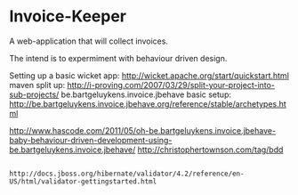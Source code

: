 Invoice-Keeper
==============

A web-application that will collect invoices.

The intend is to expermiment with behaviour driven design.

Setting up a basic wicket app: http://wicket.apache.org/start/quickstart.html
maven split up: http://i-proving.com/2007/03/29/split-your-project-into-sub-projects/
be.bartgeluykens.invoice.jbehave basic setup: http://be.bartgeluykens.invoice.jbehave.org/reference/stable/archetypes.html

http://www.hascode.com/2011/05/oh-be.bartgeluykens.invoice.jbehave-baby-behaviour-driven-development-using-be.bartgeluykens.invoice.jbehave/
http://christophertownson.com/tag/bdd


                   http://docs.jboss.org/hibernate/validator/4.2/reference/en-US/html/validator-gettingstarted.html
